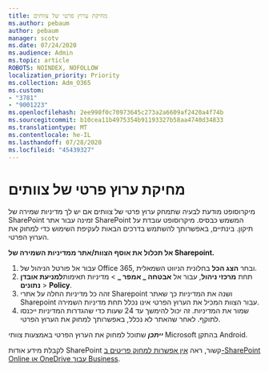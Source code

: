 ```yaml
---
title: מחיקת ערוץ פרטי של צוותים
ms.author: pebaum
author: pebaum
manager: scotv
ms.date: 07/24/2020
ms.audience: Admin
ms.topic: article
ROBOTS: NOINDEX, NOFOLLOW
localization_priority: Priority
ms.collection: Adm_O365
ms.custom:
- "3781"
- "9001223"
ms.openlocfilehash: 2ee998f0c70973645c273a2a6609af2420a4f74b
ms.sourcegitcommit: b10cea11b4975354b91193327b58aa4740d34833
ms.translationtype: MT
ms.contentlocale: he-IL
ms.lasthandoff: 07/28/2020
ms.locfileid: "45439327"
---
```

# <a name="delete-a-teams-private-channel"></a>מחיקת ערוץ פרטי של צוותים

מיקרוסופט מודעת לבעיה שתמחק ערוץ פרטי של צוותים אם יש לך מדיניות שמירה של SharePoint זמינה עבור אתר SharePoint המשמש כבסיס. מיקרוסופט עובדת על תיקון. בינתיים, באפשרותך להשתמש בדרכים הבאות לעקיפת השימוש כדי למחוק את הערוץ הפרטי.

**אל תכלול את אוסף הצוות/אתר ממדיניות השמירה של Sharepoint.**

1. עבור אל פורטל הניהול של Office 365, ובחר **הצג הכל** בחלונית הניווט השמאלית.
2. תחת **מרכזי ניהול**, עבור אל **אבטחה _ אמפר _**  >  מדיניות תאימות**למניעת אובדן נתונים**  >  **Policy**.
3. זהה כל מדיניות החלה על אתרי Sharepoint ושנה את המדיניות כך שאתר Sharepoint עבור הצוות המכיל את הערוץ הפרטי אינו נכלל תחת מדיניות השמירה.
4. שמור את המדיניות.
    זה יכול להימשך עד 24 שעות כדי שהגדרות המדיניות ייכנסו לתוקף.
    לאחר שהאתר לא נכלל, באפשרותך למחוק את הערוץ הפרטי.  
    
***ייתכן*** שתוכל למחוק את הערוץ הפרטי באמצעות צוותי Microsoft בהתקן Android. 

לקבלת מידע אודות SharePoint קשור, ראה [אין אפשרות למחוק פריטים ב-SharePoint Online או OneDrive עבור Business](https://docs.microsoft.com/alchemyinsights/retention-policy-ediscovery-hold).